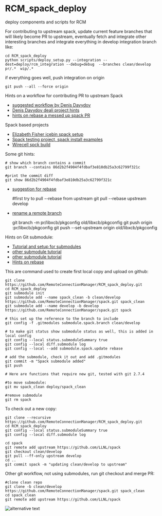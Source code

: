 # RCM_spack_deploy
deploy components and scripts for RCM

For contributing to upstream spack, update current feature branches that will likely become PR to upstream, eventually fetch and integrate other interesting branches and integrate everything in develop integration branch like:

    cd RCM_spack_deploy
    python scripts/deploy_setup.py --integration --dest=deploy/rcm_integration --debug=debug  --branches clean/develop     pr/.*  wip/.*
    
if everything goes well, push integration on origin

    git push --all --force origin

Hints on a workflow for contributing PR to upstream Spack
  * [suggested workflow by Denis Davydov](https://groups.google.com/forum/#!topic/spack/2Rs3BMLeTFk)
  * [Denis Davydov deali project hints](https://www.google.com/url?q=https%3A%2F%2Fgithub.com%2Fdealii%2Fdealii%2Fblob%2Fmaster%2FCONTRIBUTING.md&sa=D&sntz=1&usg=AFQjCNG8i5f6CuZd6S27C1a0kGWEvtpqDg)
  * [hints on rebase a messed up spack PR](https://github.com/LLNL/spack/pull/796#issuecomment-218904402)

Spack based projects
  * [Elizabeth Fisher icebin spack setup](https://github.com/citibeth/icebin)
  * [Spack testing project, spack install examples](https://github.com/eschnett/spack-test)
  * [Wirecell spck build](https://github.com/WireCell/wire-cell-spack)




Some git hints:

    # show which branch contains a commit
    git branch --contains 86d2b2f4904f4fdbaf3e810db25a3c62799f321c

    #print the commit diff
    git show 86d2b2f4904f4fdbaf3e810db25a3c62799f321c

  * [suggestion for rebase](https://github.com/LLNL/spack/pull/1040/#issuecomment-225345722)

    #first try to pull --rebase from upstream
    git pull --rebase upstream develop


  * [rename a remote branch](https://gist.github.com/lttlrck/9628955)
    
    git branch -m pr/libxcb/pkgconfig old/libxcb/pkgconfig
    git push origin :pr/libxcb/pkgconfig
    git push --set-upstream origin old/libxcb/pkgconfig

Hints on Git submodule:
  * [Tutorial and setup for submodules](https://medium.com/@porteneuve/mastering-git-submodules-34c65e940407#.qv37vr398)
  * [other submodule tutorial](https://git-scm.com/book/en/v2/Git-Tools-Submodules)
  * [other submodule tutorial](https://chrisjean.com/git-submodules-adding-using-removing-and-updating/)
  * [Hints on rebase](https://medium.com/@porteneuve/getting-solid-at-git-rebase-vs-merge-4fa1a48c53aa#.3iuiwupoz)

This are command used to create first local copy and upload on github:

    git clone https://github.com/RemoteConnectionManager/RCM_spack_deploy.git
    cd RCM_spack_deploy
    git submodule init
    git submodule add --name spack_clean -b clean/develop  https://github.com/RemoteConnectionManager/spack.git spack_clean
    git submodule add --name develop -b develop  https://github.com/RemoteConnectionManager/spack.git spack

    # this set up the reference to the branch to include
    git config -f .gitmodules submodule.spack.branch clean/develop
    
    # to make git status show submodule status as well, this is added in local config
    git config --local status.submoduleSummary true 
    git config --local diff.submodule log
    git config --local --add submodule.spack.update rebase

    # add the submodule, check it out and add .gitmodules
    git commit -m "Spack submodule added"
    git push
    
    # Here are functions that require new git, tested with git 2.7.4
    
    #to move submodule:
    git mv spack_clean deploy/spack_clean
    
    #remove submodule
    git rm spack
    
To check out a new copy:

    git clone --recursive https://github.com/RemoteConnectionManager/RCM_spack_deploy.git
    cd RCM_spack_deploy
    git config --local status.submoduleSummary true
    git config --local diff.submodule log

    cd spack
    git remote add upstream https://github.com/LLNL/spack
    git checkout clean/develop
    git pull --ff-only upstream develop
    cd ..
    git commit spack -m "updating clean/develop to upstream"
    


Other git workflow, not using submodules, run git checkout and merge PR:

    #clone clean repo 
    git clone -b clean/develop https://github.com/RemoteConnectionManager/spack.git spack_clean
    cd spack_clean
    git remote add upstream https://github.com/LLNL/spack
    


    
![alternative text](http://www.plantuml.com/plantuml/proxy?src=https://raw.githubusercontent.com/RemoteConnectionManager/RCM_spack_deploy/utils_and_link_refactor/use-cases.puml?ttt=1)



